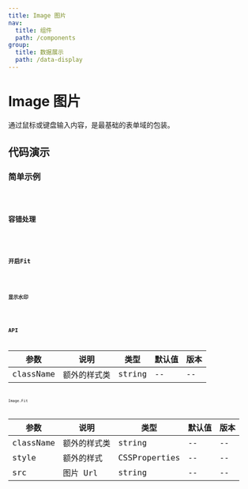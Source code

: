```yaml
---
title: Image 图片
nav:
  title: 组件
  path: /components
group:
  title: 数据展示
  path: /data-display
---
```


# Image 图片

通过鼠标或键盘输入内容，是最基础的表单域的包装。

## 代码演示

### 简单示例

<code src="./demo/demo-03.tsx" />

### 容错处理

<code src="./demo/demo-04.tsx" />

### 开启Fit

<code src="./demo/demo-01.tsx" />

### 显示水印

<code src="./demo/demo-02.tsx" />

## API

| 参数      | 说明         | 类型   | 默认值 | 版本 |
| --------- | ------------ | ------ | ------ | ---- |
| className | 额外的样式类 | string | --     | --   |

Image.Fit

| 参数      | 说明         | 类型          | 默认值 | 版本 |
| --------- | ------------ | ------------- | ------ | ---- |
| className | 额外的样式类 | string        | --     | --   |
| style     | 额外的样式   | CSSProperties | --     | --   |
| src       | 图片 Url     | string        | --     | --   |
